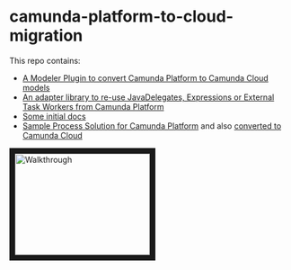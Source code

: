 # camunda-platform-to-cloud-migration

This repo contains:

* [A Modeler Plugin to convert Camunda Platform to Camunda Cloud models](camunda-modeler-plugin-platform-to-cloud-converter)
* [An adapter library to re-use JavaDelegates, Expressions or External Task Workers from Camunda Platform](camunda-platform-to-cloud-adapter)
* [Some initial docs](docs/migration.md)
* [Sample Process Solution for Camunda Platform](sample-process-solution-camunda-platform/) and also [converted to Camunda Cloud](sample-process-solution-migrated)

<a href="http://www.youtube.com/watch?feature=player_embedded&v=qyLgXVubL1Q" target="_blank"><img src="http://img.youtube.com/vi/qyLgXVubL1Q/0.jpg" alt="Walkthrough" width="240" height="180" border="10" /></a>
